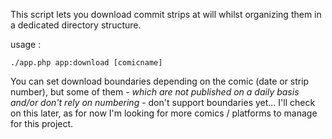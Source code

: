 This script lets you download commit strips at will whilst organizing them in a dedicated directory structure.

usage :
```
./app.php app:download [comicname]
```

You can set download boundaries depending on the comic (date or strip number), but some of them - *which are not published on a daily basis and/or don't rely on numbering* - don't support boundaries yet... I'll check on this later, as for now I'm looking for more comics / platforms to manage for this project.

